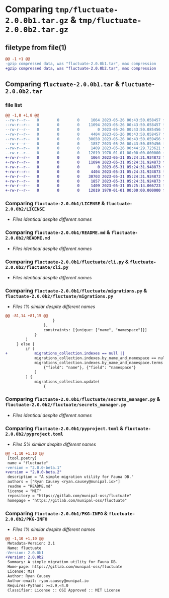 # Comparing `tmp/fluctuate-2.0.0b1.tar.gz` & `tmp/fluctuate-2.0.0b2.tar.gz`

## filetype from file(1)

```diff
@@ -1 +1 @@
-gzip compressed data, was "fluctuate-2.0.0b1.tar", max compression
+gzip compressed data, was "fluctuate-2.0.0b2.tar", max compression
```

## Comparing `fluctuate-2.0.0b1.tar` & `fluctuate-2.0.0b2.tar`

### file list

```diff
@@ -1,8 +1,8 @@
--rw-r--r--   0        0        0     1064 2023-05-26 00:43:50.058457 fluctuate-2.0.0b1/LICENSE
--rw-r--r--   0        0        0    11094 2023-05-26 00:43:50.058457 fluctuate-2.0.0b1/README.md
--rw-r--r--   0        0        0        0 2023-05-26 00:43:50.085456 fluctuate-2.0.0b1/fluctuate/__init__.py
--rw-r--r--   0        0        0     4404 2023-05-26 00:43:50.058457 fluctuate-2.0.0b1/fluctuate/cli.py
--rw-r--r--   0        0        0    30650 2023-05-26 00:43:50.059456 fluctuate-2.0.0b1/fluctuate/migrations.py
--rw-r--r--   0        0        0     1857 2023-05-26 00:43:50.059456 fluctuate-2.0.0b1/fluctuate/secrets_manager.py
--rw-r--r--   0        0        0     1409 2023-05-26 00:44:29.723621 fluctuate-2.0.0b1/pyproject.toml
--rw-r--r--   0        0        0    12019 1970-01-01 00:00:00.000000 fluctuate-2.0.0b1/PKG-INFO
+-rw-r--r--   0        0        0     1064 2023-05-31 05:24:31.924873 fluctuate-2.0.0b2/LICENSE
+-rw-r--r--   0        0        0    11094 2023-05-31 05:24:31.924873 fluctuate-2.0.0b2/README.md
+-rw-r--r--   0        0        0        0 2023-05-31 05:24:31.948873 fluctuate-2.0.0b2/fluctuate/__init__.py
+-rw-r--r--   0        0        0     4404 2023-05-31 05:24:31.924873 fluctuate-2.0.0b2/fluctuate/cli.py
+-rw-r--r--   0        0        0    30703 2023-05-31 05:24:31.924873 fluctuate-2.0.0b2/fluctuate/migrations.py
+-rw-r--r--   0        0        0     1857 2023-05-31 05:24:31.924873 fluctuate-2.0.0b2/fluctuate/secrets_manager.py
+-rw-r--r--   0        0        0     1409 2023-05-31 05:25:14.066723 fluctuate-2.0.0b2/pyproject.toml
+-rw-r--r--   0        0        0    12019 1970-01-01 00:00:00.000000 fluctuate-2.0.0b2/PKG-INFO
```

### Comparing `fluctuate-2.0.0b1/LICENSE` & `fluctuate-2.0.0b2/LICENSE`

 * *Files identical despite different names*

### Comparing `fluctuate-2.0.0b1/README.md` & `fluctuate-2.0.0b2/README.md`

 * *Files identical despite different names*

### Comparing `fluctuate-2.0.0b1/fluctuate/cli.py` & `fluctuate-2.0.0b2/fluctuate/cli.py`

 * *Files identical despite different names*

### Comparing `fluctuate-2.0.0b1/fluctuate/migrations.py` & `fluctuate-2.0.0b2/fluctuate/migrations.py`

 * *Files 1% similar despite different names*

```diff
@@ -81,14 +81,15 @@
                     }
                 },
                 constraints: [{unique: ["name", "namespace"]}]
             }
         )
     } else {
         if (
+            migrations_collection.indexes == null ||
             migrations_collection.indexes.by_name_and_namespace == null ||
             migrations_collection.indexes.by_name_and_namespace.terms != [
                 {"field": "name"}, {"field": "namespace"}
             ]
         ) {
             migrations_collection.update(
                 {
```

### Comparing `fluctuate-2.0.0b1/fluctuate/secrets_manager.py` & `fluctuate-2.0.0b2/fluctuate/secrets_manager.py`

 * *Files identical despite different names*

### Comparing `fluctuate-2.0.0b1/pyproject.toml` & `fluctuate-2.0.0b2/pyproject.toml`

 * *Files 5% similar despite different names*

```diff
@@ -1,10 +1,10 @@
 [tool.poetry]
 name = "fluctuate"
-version = "2.0.0-beta.1"
+version = "2.0.0-beta.2"
 description = "A simple migration utility for Fauna DB."
 authors = ["Ryan Causey <ryan.causey@munipal.io>"]
 readme = "README.md"
 license = "MIT"
 repository = "https://gitlab.com/munipal-oss/fluctuate"
 homepage = "https://gitlab.com/munipal-oss/fluctuate"
```

### Comparing `fluctuate-2.0.0b1/PKG-INFO` & `fluctuate-2.0.0b2/PKG-INFO`

 * *Files 1% similar despite different names*

```diff
@@ -1,10 +1,10 @@
 Metadata-Version: 2.1
 Name: fluctuate
-Version: 2.0.0b1
+Version: 2.0.0b2
 Summary: A simple migration utility for Fauna DB.
 Home-page: https://gitlab.com/munipal-oss/fluctuate
 License: MIT
 Author: Ryan Causey
 Author-email: ryan.causey@munipal.io
 Requires-Python: >=3.9,<4.0
 Classifier: License :: OSI Approved :: MIT License
```

